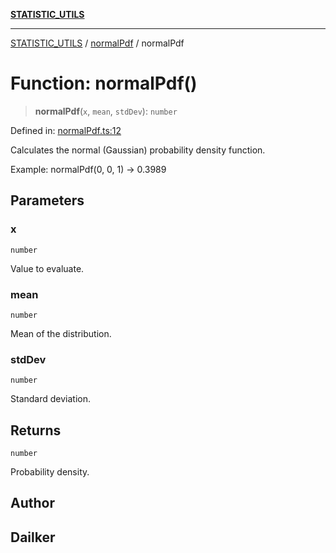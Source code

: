 [**STATISTIC_UTILS**](../../README.md)

***

[STATISTIC_UTILS](../../README.md) / [normalPdf](../README.md) / normalPdf

# Function: normalPdf()

> **normalPdf**(`x`, `mean`, `stdDev`): `number`

Defined in: [normalPdf.ts:12](https://github.com/dailker/everyutil/blob/54be0bab567ca8e189c5982902c59f3b7981d51d/src/statistic/normalPdf.ts#L12)

Calculates the normal (Gaussian) probability density function.

Example: normalPdf(0, 0, 1) → 0.3989

## Parameters

### x

`number`

Value to evaluate.

### mean

`number`

Mean of the distribution.

### stdDev

`number`

Standard deviation.

## Returns

`number`

Probability density.

## Author

## Dailker
